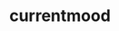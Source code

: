 ---
ee_id_show: '4365'
site: '1'
type: '5'
title: currentmood
url: currentmood1
live_url: ''
year: '2017'
venue: Independent Art Fair (w/ Triple Canopy)
state_country: New York
pitch: "​Trade show style booth 4 my Triple Canopy edition (kinda my last Lisson show
  in a box)."
ps: ''
imgs: independent-art-fair-new-york-install-01-database-MK.jpg,independent-art-fair-new-york-install-03-database-MK..jpg,independent-art-fair-new-york-install-02-database-MK.jpg,independent-art-fair-new-york-install-07-database-MK.jpg,independent-art-fair-new-york-install-08-database-MK..jpg,independent-art-fair-new-york-install-09-database-MK.jpg
things: "[4364] [2016-076-currentmood] 2016-076 currentmood"
layout: shows
---
